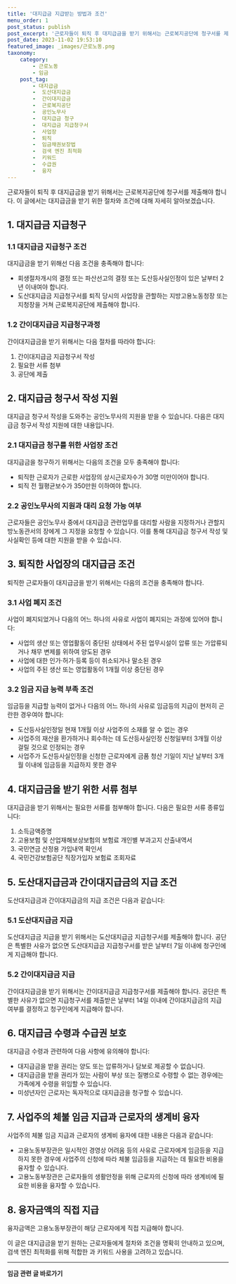 ```yaml
---
title: '대지급금 지급받는 방법과 조건'
menu_order: 1
post_status: publish
post_excerpt: '근로자들이 퇴직 후 대지급금을 받기 위해서는 근로복지공단에 청구서를 제출해야 합니다. 이 글에서는 대지급금을 받기 위한 절차와 조건에 대해 자세히 알아보겠습니다.'
post_date: 2023-11-02 19:53:10
featured_image: _images/근로노동.png
taxonomy:
    category:
        - 근로노동
        - 임금
    post_tag:
        - 대지급금
        -  도산대지급금
        -  간이대지급금
        -  근로복지공단
        -  공인노무사
        -  대지급금 청구
        -  대지급금 지급청구서
        -  사업장
        -  퇴직
        -  임금채권보장법
        -  검색 엔진 최적화
        -  키워드
        -  수급권
        -  융자
---
```



근로자들이 퇴직 후 대지급금을 받기 위해서는 근로복지공단에 청구서를 제출해야 합니다. 이 글에서는 대지급금을 받기 위한 절차와 조건에 대해 자세히 알아보겠습니다.

## 1. 대지급금 지급청구

### 1.1 대지급금 지급청구 조건

대지급금을 받기 위해선 다음 조건을 충족해야 합니다:

- 회생절차개시의 결정 또는 파산선고의 결정 또는 도산등사실인정이 있은 날부터 2년 이내여야 합니다.
- 도산대지급금 지급청구서를 퇴직 당시의 사업장을 관할하는 지방고용노동청장 또는 지청장을 거쳐 근로복지공단에 제출해야 합니다.

### 1.2 간이대지급금 지급청구과정

간이대지급금을 받기 위해서는 다음 절차를 따라야 합니다:

1. 간이대지급금 지급청구서 작성
2. 필요한 서류 첨부
3. 공단에 제출

## 2. 대지급금 청구서 작성 지원

대지급금 청구서 작성을 도와주는 공인노무사의 지원을 받을 수 있습니다. 다음은 대지급금 청구서 작성 지원에 대한 내용입니다.

### 2.1 대지급금 청구를 위한 사업장 조건

대지급금을 청구하기 위해서는 다음의 조건을 모두 충족해야 합니다:

- 퇴직한 근로자가 근로한 사업장의 상시근로자수가 30명 미만이어야 합니다.
- 퇴직 전 월평균보수가 350만원 이하여야 합니다.

### 2.2 공인노무사의 지원과 대리 요청 가능 여부

근로자들은 공인노무사 중에서 대지급금 관련업무를 대리할 사람을 지정하거나 관할지방노동관서의 장에게 그 지정을 요청할 수 있습니다. 이를 통해 대지급금 청구서 작성 및 사실확인 등에 대한 지원을 받을 수 있습니다.

## 3. 퇴직한 사업장의 대지급금 조건

퇴직한 근로자들이 대지급금을 받기 위해서는 다음의 조건을 충족해야 합니다.

### 3.1 사업 폐지 조건

사업이 폐지되었거나 다음의 어느 하나의 사유로 사업이 폐지되는 과정에 있어야 합니다:

- 사업의 생산 또는 영업활동이 중단된 상태에서 주된 업무시설이 압류 또는 가압류되거나 채무 변제를 위하여 양도된 경우
- 사업에 대한 인가·허가·등록 등이 취소되거나 말소된 경우
- 사업의 주된 생산 또는 영업활동이 1개월 이상 중단된 경우

### 3.2 임금 지급 능력 부족 조건

임금등을 지급할 능력이 없거나 다음의 어느 하나의 사유로 임금등의 지급이 현저히 곤란한 경우여야 합니다:

- 도산등사실인정일 현재 1개월 이상 사업주의 소재를 알 수 없는 경우
- 사업주의 재산을 환가하거나 회수하는 데 도산등사실인정 신청일부터 3개월 이상 걸릴 것으로 인정되는 경우
- 사업주가 도산등사실인정을 신청한 근로자에게 금품 청산 기일이 지난 날부터 3개월 이내에 임금등을 지급하지 못한 경우

## 4. 대지급금을 받기 위한 서류 첨부

대지급금을 받기 위해서는 필요한 서류를 첨부해야 합니다. 다음은 필요한 서류 종류입니다:

1. 소득금액증명
2. 고용보험 및 산업재해보상보험의 보험료 개인별 부과고지 산출내역서
3. 국민연금 산정용 가입내역 확인서
4. 국민건강보험공단 직장가입자 보험료 조회자료

## 5. 도산대지급금과 간이대지급금의 지급 조건

도산대지급금과 간이대지급금의 지급 조건은 다음과 같습니다:

### 5.1 도산대지급금 지급

도산대지급금 지급을 받기 위해서는 도산대지급금 지급청구서를 제출해야 합니다. 공단은 특별한 사유가 없으면 도산대지급금 지급청구서를 받은 날부터 7일 이내에 청구인에게 지급해야 합니다.

### 5.2 간이대지급금 지급

간이대지급금을 받기 위해서는 간이대지급금 지급청구서를 제출해야 합니다. 공단은 특별한 사유가 없으면 지급청구서를 제출받은 날부터 14일 이내에 간이대지급금의 지급 여부를 결정하고 청구인에게 지급해야 합니다.

## 6. 대지급금 수령과 수급권 보호

대지급금 수령과 관련하여 다음 사항에 유의해야 합니다:

- 대지급금을 받을 권리는 양도 또는 압류하거나 담보로 제공할 수 없습니다.
- 대지급금을 받을 권리가 있는 사람이 부상 또는 질병으로 수령할 수 없는 경우에는 가족에게 수령을 위임할 수 있습니다.
- 미성년자인 근로자는 독자적으로 대지급금을 청구할 수 있습니다.

## 7. 사업주의 체불 임금 지급과 근로자의 생계비 융자

사업주의 체불 임금 지급과 근로자의 생계비 융자에 대한 내용은 다음과 같습니다:

- 고용노동부장관은 일시적인 경영상 어려움 등의 사유로 근로자에게 임금등을 지급하지 못한 경우에 사업주의 신청에 따라 체불 임금등을 지급하는 데 필요한 비용을 융자할 수 있습니다.
- 고용노동부장관은 근로자들의 생활안정을 위해 근로자의 신청에 따라 생계비에 필요한 비용을 융자할 수 있습니다.

## 8. 융자금액의 직접 지급

융자금액은 고용노동부장관이 해당 근로자에게 직접 지급해야 합니다.

이 글은 대지급금을 받기 원하는 근로자들에게 절차와 조건을 명확히 안내하고 있으며, 검색 엔진 최적화를 위해 적합한  과 키워드 사용을 고려하고 있습니다.
<!-- wp:separator -->
<hr class="wp-block-separator has-alpha-channel-opacity"/>
<!-- /wp:separator -->

<!-- wp:group {"backgroundColor":"base","layout":{"type":"constrained"}} -->
<div class="wp-block-group has-base-background-color has-background"><!-- wp:paragraph {"align":"center","fontSize":"medium"} -->
<p class="has-text-align-center has-large-font-size"><strong>임금 관련 글 바로가기</strong></p>
<!-- /wp:paragraph -->


<!-- wp:latest-posts
{"categories":[{"id":11225,"count":19,"description":"","link":"https://uknowlaw.com/category/%ec%9e%84%ea%b8%88/","name":"임금","slug":"임금","taxonomy":"category","parent":0,"meta":[],"_links":{"self":[{"href":"https://uknowlaw.com/wp-json/wp/v2/categories/11225"}],"collection":[{"href":"https://uknowlaw.com/wp-json/wp/v2/categories"}],"about":[{"href":"https://uknowlaw.com/wp-json/wp/v2/taxonomies/category"}],"wp:post_type":[{"href":"https://uknowlaw.com/wp-json/wp/v2/posts?categories=11225"}],"curies":[{"name":"wp","href":"https://api.w.org/{rel}","templated":true}]}}],"postsToShow":100,"excerptLength":28,"postLayout":"grid","columns":2,"featuredImageAlign":"left","featuredImageSizeSlug":"large","fontSize":"small"} /--></div>
<!-- /wp:group -->